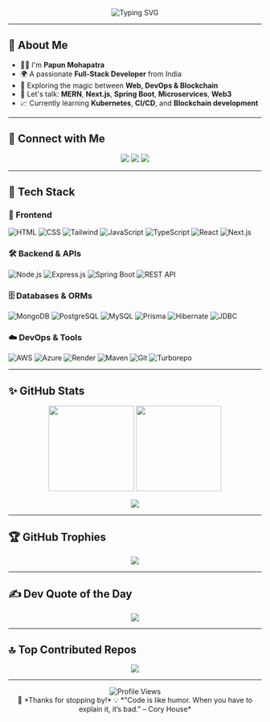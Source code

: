 <!-- GitHub Profile README - Papun Mohapatra -->

<div align="center">
  <img src="https://readme-typing-svg.demolab.com?font=Fira+Code&size=30&pause=1000&color=A379F6&center=true&vCenter=true&width=800&lines=Hi+there+%F0%9F%91%8B%2C+I'm+Papun+Mohapatra!;Full-Stack+Developer+%F0%9F%9A%80;DevOps+Explorer;Always+Building+Cool+Stuff+%F0%9F%92%BB" alt="Typing SVG" />
</div>

---

## 💫 About Me
- 👨‍💻 I'm **Papun Mohapatra**
- 🌍 A passionate **Full-Stack Developer** from India
- 🔗 Exploring the magic between **Web, DevOps & Blockchain**
- 💬 Let's talk: **MERN**, **Next.js**, **Spring Boot**, **Microservices**, **Web3**
- 📈 Currently learning **Kubernetes**, **CI/CD**, and **Blockchain development**

---

## 🔗 Connect with Me

<p align="center">
  <a href="https://linkedin.com/in/papunm"><img src="https://img.shields.io/badge/LinkedIn-%230077B5.svg?style=for-the-badge&logo=linkedin&logoColor=white" /></a>
  <a href="https://x.com/gotenseijuro"><img src="https://img.shields.io/badge/X-black.svg?style=for-the-badge&logo=x&logoColor=white" /></a>
  <a href="mailto:gohanmohapatra@gmail.com"><img src="https://img.shields.io/badge/Email-D66AFF?style=for-the-badge&logo=gmail&logoColor=white" /></a>
</p>

---

## 🧠 Tech Stack

### 💜 Frontend
![HTML](https://img.shields.io/badge/HTML5-EA94F6?style=for-the-badge&logo=html5&logoColor=white)
![CSS](https://img.shields.io/badge/CSS3-A379F6?style=for-the-badge&logo=css3&logoColor=white)
![Tailwind](https://img.shields.io/badge/TailwindCSS-9E7BFF?style=for-the-badge&logo=tailwind-css)
![JavaScript](https://img.shields.io/badge/JavaScript-F7E017?style=for-the-badge&logo=javascript&logoColor=black)
![TypeScript](https://img.shields.io/badge/TypeScript-8E8EF5?style=for-the-badge&logo=typescript)
![React](https://img.shields.io/badge/React-9F86FF?style=for-the-badge&logo=react)
![Next.js](https://img.shields.io/badge/Next.js-7B6CF6?style=for-the-badge&logo=next.js&logoColor=white)

### 🛠 Backend & APIs
![Node.js](https://img.shields.io/badge/Node.js-3C873A?style=for-the-badge&logo=node.js&logoColor=white)
![Express.js](https://img.shields.io/badge/Express.js-4B4B4B?style=for-the-badge&logo=express&logoColor=white)
![Spring Boot](https://img.shields.io/badge/SpringBoot-80C342?style=for-the-badge&logo=spring-boot&logoColor=white)
![REST API](https://img.shields.io/badge/REST-API-9667FC?style=for-the-badge)

### 🗄️ Databases & ORMs
![MongoDB](https://img.shields.io/badge/MongoDB-62D4A0?style=for-the-badge&logo=mongodb&logoColor=white)
![PostgreSQL](https://img.shields.io/badge/PostgreSQL-7163FF?style=for-the-badge&logo=postgresql&logoColor=white)
![MySQL](https://img.shields.io/badge/MySQL-4D9AC9?style=for-the-badge&logo=mysql&logoColor=white)
![Prisma](https://img.shields.io/badge/Prisma-8C6CFC?style=for-the-badge&logo=prisma&logoColor=white)
![Hibernate](https://img.shields.io/badge/Hibernate-6F4E8F?style=for-the-badge&logo=hibernate&logoColor=white)
![JDBC](https://img.shields.io/badge/JDBC-563D7C?style=for-the-badge&logo=java)

### ☁️ DevOps & Tools
![AWS](https://img.shields.io/badge/AWS-FF9900?style=for-the-badge&logo=amazon-aws)
![Azure](https://img.shields.io/badge/Azure-8A79FF?style=for-the-badge&logo=microsoft-azure)
![Render](https://img.shields.io/badge/Render-7D9FFF?style=for-the-badge&logo=render)
![Maven](https://img.shields.io/badge/Maven-9429FF?style=for-the-badge&logo=apachemaven)
![Git](https://img.shields.io/badge/Git-F05033?style=for-the-badge&logo=git&logoColor=white)
![Turborepo](https://img.shields.io/badge/Turborepo-9F6EFD?style=for-the-badge&logo=vercel)

---

## ✨ GitHub Stats

<p align="center">
  <img src="https://github-readme-stats.vercel.app/api?username=Papun1111&theme=tokyonight&hide_border=false&show_icons=true" height="170" />
  <img src="https://github-readme-streak-stats.herokuapp.com?user=Papun1111&theme=tokyonight&hide_border=false" height="170" />
</p>

<p align="center">
  <img src="https://github-readme-stats.vercel.app/api/top-langs/?username=Papun1111&layout=compact&theme=tokyonight&hide_border=false" />
</p>

---

## 🏆 GitHub Trophies

<p align="center">
  <img src="https://github-profile-trophy.vercel.app/?username=Papun1111&theme=tokyonight&margin-w=10&no-frame=false" />
</p>

---

## ✍️ Dev Quote of the Day

<p align="center">
  <img src="https://quotes-github-readme.vercel.app/api?type=horizontal&theme=tokyonight" />
</p>

---

## 🔝 Top Contributed Repos

<p align="center">
  <img src="https://github-contributor-stats.vercel.app/api?username=Papun1111&limit=5&theme=tokyonight&combine_all_yearly_contributions=true" />
</p>

---

<p align="center">
  <img src="https://komarev.com/ghpvc/?username=Papun1111&style=flat-square&color=9D6BFF" alt="Profile Views" />
  <br />
  💜 *Thanks for stopping by!*  
  💡 *"Code is like humor. When you have to explain it, it’s bad." – Cory House*
</p>

<!-- Created with ❤️ by Papun | Styled with 💫 GPRM & SVG Shields -->
